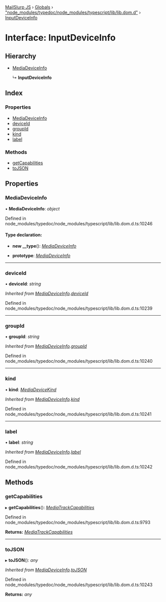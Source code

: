 [MailSlurp JS](../README.md) › [Globals](../globals.md) › ["node_modules/typedoc/node_modules/typescript/lib/lib.dom.d"](../modules/_node_modules_typedoc_node_modules_typescript_lib_lib_dom_d_.md) › [InputDeviceInfo](_node_modules_typedoc_node_modules_typescript_lib_lib_dom_d_.inputdeviceinfo.md)

# Interface: InputDeviceInfo

## Hierarchy

* [MediaDeviceInfo](_node_modules_typedoc_node_modules_typescript_lib_lib_dom_d_.mediadeviceinfo.md)

  ↳ **InputDeviceInfo**

## Index

### Properties

* [MediaDeviceInfo](_node_modules_typedoc_node_modules_typescript_lib_lib_dom_d_.inputdeviceinfo.md#mediadeviceinfo)
* [deviceId](_node_modules_typedoc_node_modules_typescript_lib_lib_dom_d_.inputdeviceinfo.md#deviceid)
* [groupId](_node_modules_typedoc_node_modules_typescript_lib_lib_dom_d_.inputdeviceinfo.md#groupid)
* [kind](_node_modules_typedoc_node_modules_typescript_lib_lib_dom_d_.inputdeviceinfo.md#kind)
* [label](_node_modules_typedoc_node_modules_typescript_lib_lib_dom_d_.inputdeviceinfo.md#label)

### Methods

* [getCapabilities](_node_modules_typedoc_node_modules_typescript_lib_lib_dom_d_.inputdeviceinfo.md#getcapabilities)
* [toJSON](_node_modules_typedoc_node_modules_typescript_lib_lib_dom_d_.inputdeviceinfo.md#tojson)

## Properties

###  MediaDeviceInfo

• **MediaDeviceInfo**: *object*

Defined in node_modules/typedoc/node_modules/typescript/lib/lib.dom.d.ts:10246

#### Type declaration:

* **new __type**(): *[MediaDeviceInfo](_node_modules_typedoc_node_modules_typescript_lib_lib_dom_d_.mediadeviceinfo.md)*

* **prototype**: *[MediaDeviceInfo](_node_modules_typedoc_node_modules_typescript_lib_lib_dom_d_.mediadeviceinfo.md)*

___

###  deviceId

• **deviceId**: *string*

*Inherited from [MediaDeviceInfo](_node_modules_typedoc_node_modules_typescript_lib_lib_dom_d_.mediadeviceinfo.md).[deviceId](_node_modules_typedoc_node_modules_typescript_lib_lib_dom_d_.mediadeviceinfo.md#deviceid)*

Defined in node_modules/typedoc/node_modules/typescript/lib/lib.dom.d.ts:10239

___

###  groupId

• **groupId**: *string*

*Inherited from [MediaDeviceInfo](_node_modules_typedoc_node_modules_typescript_lib_lib_dom_d_.mediadeviceinfo.md).[groupId](_node_modules_typedoc_node_modules_typescript_lib_lib_dom_d_.mediadeviceinfo.md#groupid)*

Defined in node_modules/typedoc/node_modules/typescript/lib/lib.dom.d.ts:10240

___

###  kind

• **kind**: *[MediaDeviceKind](../modules/_node_modules_typedoc_node_modules_typescript_lib_lib_dom_d_.md#mediadevicekind)*

*Inherited from [MediaDeviceInfo](_node_modules_typedoc_node_modules_typescript_lib_lib_dom_d_.mediadeviceinfo.md).[kind](_node_modules_typedoc_node_modules_typescript_lib_lib_dom_d_.mediadeviceinfo.md#kind)*

Defined in node_modules/typedoc/node_modules/typescript/lib/lib.dom.d.ts:10241

___

###  label

• **label**: *string*

*Inherited from [MediaDeviceInfo](_node_modules_typedoc_node_modules_typescript_lib_lib_dom_d_.mediadeviceinfo.md).[label](_node_modules_typedoc_node_modules_typescript_lib_lib_dom_d_.mediadeviceinfo.md#label)*

Defined in node_modules/typedoc/node_modules/typescript/lib/lib.dom.d.ts:10242

## Methods

###  getCapabilities

▸ **getCapabilities**(): *[MediaTrackCapabilities](_node_modules_typedoc_node_modules_typescript_lib_lib_dom_d_.mediatrackcapabilities.md)*

Defined in node_modules/typedoc/node_modules/typescript/lib/lib.dom.d.ts:9793

**Returns:** *[MediaTrackCapabilities](_node_modules_typedoc_node_modules_typescript_lib_lib_dom_d_.mediatrackcapabilities.md)*

___

###  toJSON

▸ **toJSON**(): *any*

*Inherited from [MediaDeviceInfo](_node_modules_typedoc_node_modules_typescript_lib_lib_dom_d_.mediadeviceinfo.md).[toJSON](_node_modules_typedoc_node_modules_typescript_lib_lib_dom_d_.mediadeviceinfo.md#tojson)*

Defined in node_modules/typedoc/node_modules/typescript/lib/lib.dom.d.ts:10243

**Returns:** *any*

